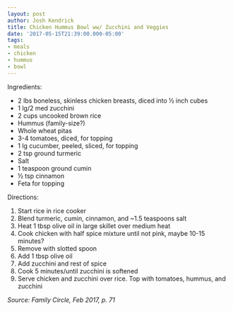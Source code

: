 ```yaml
---
layout: post
author: Josh Kendrick
title: Chicken Hummus Bowl ww/ Zucchini and Veggies
date: '2017-05-15T21:39:00.000-05:00'
tags:
- meals
- chicken
- hummus
- bowl
---
```


Ingredients:
* 2 lbs boneless, skinless chicken breasts, diced into ½ inch cubes
* 1 lg/2 med zucchini
* 2 cups uncooked brown rice
* Hummus (family-size?)
* Whole wheat pitas
* 3-4 tomatoes, diced, for topping
* 1 lg cucumber, peeled, sliced, for topping
* 2 tsp ground turmeric
* Salt
* 1 teaspoon ground cumin
* ½ tsp cinnamon
* Feta for topping

Directions:
1. Start rice in rice cooker
2. Blend turmeric, cumin, cinnamon, and ~1.5 teaspoons salt
3. Heat 1 tbsp olive oil in large skillet over medium heat
4. Cook chicken with half spice mixture until not pink, maybe 10-15 minutes?
5. Remove with slotted spoon
6. Add 1 tbsp olive oil
7. Add zucchini and rest of spice
8. Cook 5 minutes/until zucchini is softened
9. Serve chicken and zucchini over rice. Top with tomatoes, hummus, and zucchini

*Source: Family Circle, Feb 2017, p. 71*